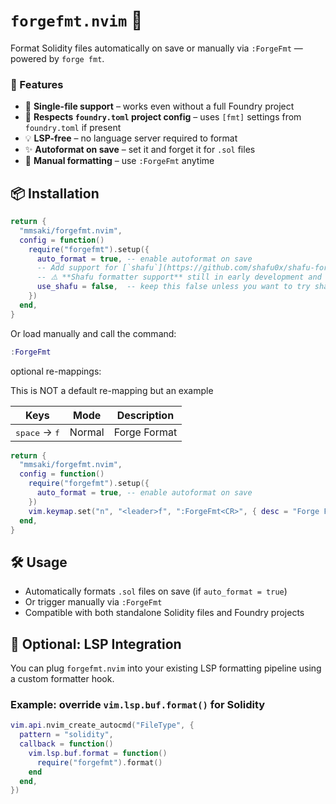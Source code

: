 # `forgefmt.nvim` 🔨

Format Solidity files automatically on save or manually via `:ForgeFmt` — powered by `forge fmt`.

### 🚀 Features

* 📄 **Single-file support** – works even without a full Foundry project
* 🔌 **Respects `foundry.toml` project config** – uses `[fmt]` settings from `foundry.toml` if present
* 💡 **LSP-free** – no language server required to format
* ✨ **Autoformat on save** – set it and forget it for `.sol` files
* 🎯 **Manual formatting** – use `:ForgeFmt` anytime

## 📦 Installation

```lua
return {
  "mmsaki/forgefmt.nvim",
  config = function()
    require("forgefmt").setup({
      auto_format = true, -- enable autoformat on save
      -- Add support for [`shafu`](https://github.com/shafu0x/shafu-formatter) Requires `shafu` to be available in your `$PATH`.
      -- ⚠️ **Shafu formatter support** still in early development and may produce unstable results.
      use_shafu = false,  -- keep this false unless you want to try shafu (experimental!)
    })
  end,
}
```

Or load manually and call the command:

```lua
:ForgeFmt
```

optional re-mappings:

This is NOT a default re-mapping but an example

| Keys | Mode | Description |
|------|------|-------------|
| <kbd>space</kbd> → <kbd>f</kbd> | Normal | Forge Format |

```lua
return {
  "mmsaki/forgefmt.nvim",
  config = function()
    require("forgefmt").setup({
      auto_format = true, -- enable autoformat on save
    })
    vim.keymap.set("n", "<leader>f", ":ForgeFmt<CR>", { desc = "Forge Format" })
  end,
}
```

## 🛠 Usage

* Automatically formats `.sol` files on save (if `auto_format = true`)
* Or trigger manually via `:ForgeFmt`
* Compatible with both standalone Solidity files and Foundry projects

## 🧠 Optional: LSP Integration

You can plug `forgefmt.nvim` into your existing LSP formatting pipeline using a custom formatter hook.

### Example: override `vim.lsp.buf.format()` for Solidity

```lua
vim.api.nvim_create_autocmd("FileType", {
  pattern = "solidity",
  callback = function()
    vim.lsp.buf.format = function()
      require("forgefmt").format()
    end
  end,
})
```
